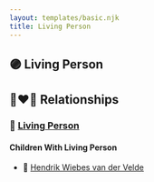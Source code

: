 ```yaml
---
layout: templates/basic.njk
title: Living Person
---
```

## 🟣 Living Person

## 👩‍❤️‍👨 Relationships

### 🔵 [Living Person](/people/9/9294160)

#### Children With Living Person
* 🔵 [Hendrik Wiebes van der Velde](/people/8/85128347)